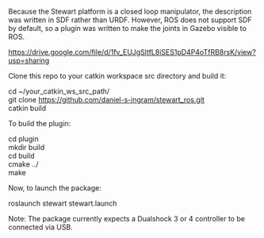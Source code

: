 Because the Stewart platform is a closed loop manipulator, the description was written in SDF rather than URDF. However, ROS does not support SDF by default, so a plugin was written to make the joints in Gazebo visible to ROS.


https://drive.google.com/file/d/1fv_EUJgSltfL8iSES1pD4P4oTfRB8rsK/view?usp=sharing


Clone this repo to your catkin workspace src directory and build it:


cd ~/your_catkin_ws_src_path/  
git clone https://github.com/daniel-s-ingram/stewart_ros.git  
catkin build  


To build the plugin:


cd plugin  
mkdir build  
cd build  
cmake ../  
make  

Now, to launch the package:


roslaunch stewart stewart.launch


Note: The package currently expects a Dualshock 3 or 4 controller to be connected via USB.
